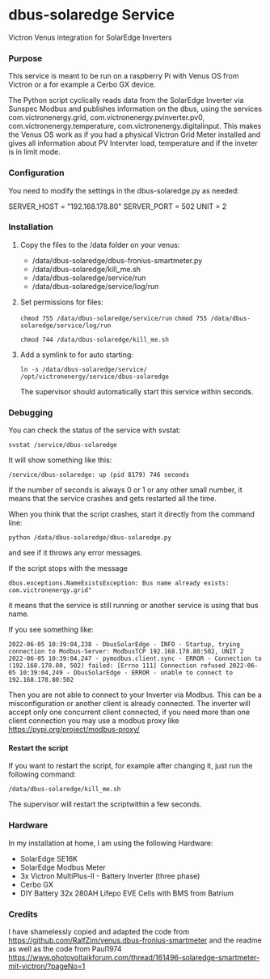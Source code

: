 # dbus-solaredge Service
Victron Venus integration for SolarEdge Inverters

### Purpose

This service is meant to be run on a raspberry Pi with Venus OS from Victron or a for example a Cerbo GX device.

The Python script cyclically reads data from the SolarEdge Inverter via Sunspec Modbus and publishes information on the dbus, using the services com.victronenergy.grid, com.victronenergy.pvinverter.pv0, com.victronenergy.temperature, com.victronenergy.digitalinput. This makes the Venus OS work as if you had a physical Victron Grid Meter installed and gives all information about PV Intervter load, temperature and if the inveter is in limit mode.

### Configuration

You need to modify the settings in the dbus-solaredge.py as needed:

SERVER_HOST = "192.168.178.80"
SERVER_PORT = 502
UNIT = 2

### Installation

1. Copy the files to the /data folder on your venus:

   - /data/dbus-solaredge/dbus-fronius-smartmeter.py
   - /data/dbus-solaredge/kill_me.sh
   - /data/dbus-solaredge/service/run
   - /data/dbus-solaredge/service/log/run

2. Set permissions for files:

   `chmod 755 /data/dbus-solaredge/service/run`
    `chmod 755 /data/dbus-solaredge/service/log/run`

   `chmod 744 /data/dbus-solaredge/kill_me.sh`

4. Add a symlink to for auto starting:

   `ln -s /data/dbus-solaredge/service/ /opt/victronenergy/service/dbus-solaredge`

   The supervisor should automatically start this service within seconds.

### Debugging

You can check the status of the service with svstat:

`svstat /service/dbus-solaredge`

It will show something like this:

`/service/dbus-solaredge: up (pid 8179) 746 seconds`

If the number of seconds is always 0 or 1 or any other small number, it means that the service crashes and gets restarted all the time.

When you think that the script crashes, start it directly from the command line:

`python /data/dbus-solaredge/dbus-solaredge.py`

and see if it throws any error messages.

If the script stops with the message

`dbus.exceptions.NameExistsException: Bus name already exists: com.victronenergy.grid"`

it means that the service is still running or another service is using that bus name.

If you see something like:

`2022-06-05 10:39:04,238 - DbusSolarEdge - INFO - Startup, trying connection to Modbus-Server: ModbusTCP 192.168.178.80:502, UNIT 2
2022-06-05 10:39:04,247 - pymodbus.client.sync - ERROR - Connection to (192.168.178.80, 502) failed: [Errno 111] Connection refused
2022-06-05 10:39:04,249 - DbusSolarEdge - ERROR - unable to connect to 192.168.178.80:502`

Then you are not able to connect to your Inverter via Modbus. This can be a misconfiguration or another client is already connected. 
The inverter will accept only one concurrent client connected, if you need more than one client connection you may use a modbus proxy like
https://pypi.org/project/modbus-proxy/


#### Restart the script

If you want to restart the script, for example after changing it, just run the following command:

`/data/dbus-solaredge/kill_me.sh`

The supervisor will restart the scriptwithin a few seconds.

### Hardware

In my installation at home, I am using the following Hardware:

- SolarEdge SE16K
- SolarEdge Modbus Meter
- 3x Victron MultiPlus-II - Battery Inverter (three phase)
- Cerbo GX
- DIY Battery 32x 280AH Lifepo EVE Cells with BMS from Batrium 

### Credits

I have shamelessly copied and adapted the code from https://github.com/RalfZim/venus.dbus-fronius-smartmeter and the readme as well as the code from Paul1974 https://www.photovoltaikforum.com/thread/161496-solaredge-smartmeter-mit-victron/?pageNo=1